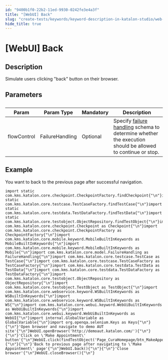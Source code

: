 ```yaml
---
id: "9400b1f0-22b2-11ed-9930-0242fe3e4a3f"
title: "[WebUI] Back"
slug: "create-tests/keywords/keyword-description-in-katalon-studio/web-ui-keywords/webui-back"
hide_title: true
---
```


# <a id="id_0" class="anchor_top_offset"/><a id="ariaid-title1" class="anchor_top_offset"/>[WebUI] Back


## <a id="id_0__id_1" class="anchor_top_offset"/>Description

              
<p xmlns="http://www.w3.org/1999/xhtml" className="p">Simulate users clicking "back" button on their browser.</p> 
      

## <a id="id_0__id_2" class="anchor_top_offset"/>Parameters

              
<table xmlns="http://www.w3.org/1999/xhtml" className="table anchor_top_offset" id="id_0__8fcdd58d-5920-4ca7-a25b-2c1d217c5afd"><caption /><thead className="thead"><tr className><th className="entry anchor_top_offset" id="id_0__8fcdd58d-5920-4ca7-a25b-2c1d217c5afd__entry__1">Param</th><th className="entry anchor_top_offset" id="id_0__8fcdd58d-5920-4ca7-a25b-2c1d217c5afd__entry__2">Param Type</th><th className="entry anchor_top_offset" id="id_0__8fcdd58d-5920-4ca7-a25b-2c1d217c5afd__entry__3">Mandatory</th><th className="entry anchor_top_offset" id="id_0__8fcdd58d-5920-4ca7-a25b-2c1d217c5afd__entry__4">Description</th></tr></thead><tbody className="tbody"><tr className><td className="entry" headers="id_0__8fcdd58d-5920-4ca7-a25b-2c1d217c5afd__entry__1 id_0__8fcdd58d-5920-4ca7-a25b-2c1d217c5afd__entry__2 id_0__8fcdd58d-5920-4ca7-a25b-2c1d217c5afd__entry__3 id_0__8fcdd58d-5920-4ca7-a25b-2c1d217c5afd__entry__4 ">flowControl</td><td className="entry" headers="id_0__8fcdd58d-5920-4ca7-a25b-2c1d217c5afd__entry__1 id_0__8fcdd58d-5920-4ca7-a25b-2c1d217c5afd__entry__2 id_0__8fcdd58d-5920-4ca7-a25b-2c1d217c5afd__entry__3 id_0__8fcdd58d-5920-4ca7-a25b-2c1d217c5afd__entry__4 ">FailureHandling</td><td className="entry" headers="id_0__8fcdd58d-5920-4ca7-a25b-2c1d217c5afd__entry__1 id_0__8fcdd58d-5920-4ca7-a25b-2c1d217c5afd__entry__2 id_0__8fcdd58d-5920-4ca7-a25b-2c1d217c5afd__entry__3 id_0__8fcdd58d-5920-4ca7-a25b-2c1d217c5afd__entry__4 ">Optional</td><td className="entry" headers="id_0__8fcdd58d-5920-4ca7-a25b-2c1d217c5afd__entry__1 id_0__8fcdd58d-5920-4ca7-a25b-2c1d217c5afd__entry__2 id_0__8fcdd58d-5920-4ca7-a25b-2c1d217c5afd__entry__3 id_0__8fcdd58d-5920-4ca7-a25b-2c1d217c5afd__entry__4 ">Specify <a className="xref" href="/docs/maintain/configure-failure-handling-settings-in-katalon-studio">failure handling</a> schema to         determine whether the execution should be allowed to continue or         stop.</td></tr></tbody></table> 
      

## <a id="id_0__id_3" class="anchor_top_offset"/>Example

              
<p xmlns="http://www.w3.org/1999/xhtml" className="p">You want to back to the previous page after successful   navigation.</p> 
              
<pre xmlns="http://www.w3.org/1999/xhtml" className="pre codeblock"><code>import static com.kms.katalon.core.checkpoint.CheckpointFactory.findCheckpoint{"\n"}import static com.kms.katalon.core.testcase.TestCaseFactory.findTestCase{"\n"}import static com.kms.katalon.core.testdata.TestDataFactory.findTestData{"\n"}import static com.kms.katalon.core.testobject.ObjectRepository.findTestObject{"\n"}import com.kms.katalon.core.checkpoint.Checkpoint as Checkpoint{"\n"}import com.kms.katalon.core.checkpoint.CheckpointFactory as CheckpointFactory{"\n"}import com.kms.katalon.core.mobile.keyword.MobileBuiltInKeywords as MobileBuiltInKeywords{"\n"}import com.kms.katalon.core.mobile.keyword.MobileBuiltInKeywords as Mobile{"\n"}import com.kms.katalon.core.model.FailureHandling as FailureHandling{"\n"}import com.kms.katalon.core.testcase.TestCase as TestCase{"\n"}import com.kms.katalon.core.testcase.TestCaseFactory as TestCaseFactory{"\n"}import com.kms.katalon.core.testdata.TestData as TestData{"\n"}import com.kms.katalon.core.testdata.TestDataFactory as TestDataFactory{"\n"}import com.kms.katalon.core.testobject.ObjectRepository as ObjectRepository{"\n"}import com.kms.katalon.core.testobject.TestObject as TestObject{"\n"}import com.kms.katalon.core.webservice.keyword.WSBuiltInKeywords as WSBuiltInKeywords{"\n"}import com.kms.katalon.core.webservice.keyword.WSBuiltInKeywords as WS{"\n"}import com.kms.katalon.core.webui.keyword.WebUiBuiltInKeywords as WebUiBuiltInKeywords{"\n"}import com.kms.katalon.core.webui.keyword.WebUiBuiltInKeywords as WebUI{"\n"}import internal.GlobalVariable as GlobalVariable{"\n"}import org.openqa.selenium.Keys as Keys{"\n"}{"\n"}'Open browser and navigate to demo AUT site'{"\n"}WebUI.openBrowser('http://demoaut.katalon.com/'){"\n"}{"\n"}'Click on \'Make Appointment\' button'{"\n"}WebUI.click(findTestObject('Page_CuraHomepage/btn_MakeAppointment')){"\n"}{"\n"}'Back to previous page after navigating to \'Make Appointment\' page'{"\n"}WebUI.back(){"\n"}{"\n"}'Close browser'{"\n"}WebUI.closeBrowser(){"\n"}</code></pre> 
            
